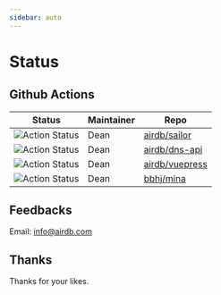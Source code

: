```yaml
---
sidebar: auto
---
```


# Status

## Github Actions

| Status |  Maintainer | Repo |
| ----  | ---- | --- |
| ![Action Status](https://github.com/airdb/sailor/workflows/Go/badge.svg) | Dean | [airdb/sailor](https://github.com/airdb/sailor/actions) |
| ![Action Status](https://github.com/airdb/sailor/workflows/Go/badge.svg) | Dean | [airdb/dns-api](https://github.com/airdb/sailor/actions) |
| ![Action Status](https://github.com/airdb/vuepress/workflows/Node/badge.svg) | Dean | [airdb/vuepress](https://github.com/airdb/vuepress/actions) |
| ![Action Status](https://github.com/bbhj/mina/workflows/Node/badge.svg) | Dean | [bbhj/mina](https://github.com/bbhj/mina/actions) |

## Feedbacks

Email: info@airdb.com


## Thanks
Thanks for your likes.
